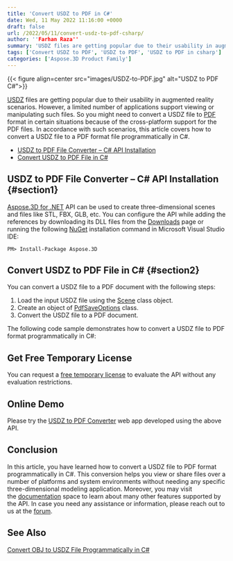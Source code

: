 ```yaml
---
title: 'Convert USDZ to PDF in C#'
date: Wed, 11 May 2022 11:16:00 +0000
draft: false
url: /2022/05/11/convert-usdz-to-pdf-csharp/
author: ''Farhan Raza''
summary: 'USDZ files are getting popular due to their usability in augmented reality scenarios. However, a limited number of applications support viewing or manipulating such files. So you might need to convert a USDZ file to PDF format in certain situations because of the cross-platform support for the PDF files. In accordance with such scenarios, this article covers how to **convert a USDZ file to a PDF** format file programmatically in C#.'
tags: ['Convert USDZ to PDF', 'USDZ to PDF', 'USDZ to PDF in csharp']
categories: ['Aspose.3D Product Family']
---
```




{{< figure align=center src="images/USDZ-to-PDF.jpg" alt="USDZ to PDF C#">}}


[USDZ][1] files are getting popular due to their usability in augmented reality scenarios. However, a limited number of applications support viewing or manipulating such files. So you might need to convert a USDZ file to [PDF][2] format in certain situations because of the cross-platform support for the PDF files. In accordance with such scenarios, this article covers how to convert a USDZ file to a PDF format file programmatically in C#.

*   [USDZ to PDF File Converter – C# API Installation][3]
*   [Convert USDZ to PDF File in C#][4]

## USDZ to PDF File Converter – C# API Installation {#section1}

[Aspose.3D for .NET][5] API can be used to create three-dimensional scenes and files like STL, FBX, GLB, etc. You can configure the API while adding the references by downloading its DLL files from the [Downloads][6] page or running the following [NuGet][7] installation command in Microsoft Visual Studio IDE:

```
PM> Install-Package Aspose.3D
```

## Convert USDZ to PDF File in C# {#section2}

You can convert a USDZ file to a PDF document with the following steps:

1.  Load the input USDZ file using the [Scene][8] class object.
2.  Create an object of [PdfSaveOptions][9] class.
3.  Convert the USDZ file to a PDF document.

The following code sample demonstrates how to convert a USDZ file to PDF format programmatically in C#:



## Get Free Temporary License

You can request a [free temporary license][10] to evaluate the API without any evaluation restrictions.

## Online Demo

Please try the [USDZ to PDF Converter][11] web app developed using the above API.

## Conclusion

In this article, you have learned how to convert a USDZ file to PDF format programmatically in C#. This conversion helps you view or share files over a number of platforms and system environments without needing any specific three-dimensional modeling application. Moreover, you may visit the [documentation][12] space to learn about many other features supported by the API. In case you need any assistance or information, please reach out to us at the [forum][13].

## See Also

[Convert OBJ to USDZ File Programmatically in C#][14]




[1]: https://docs.fileformat.com/3d/usdz/
[2]: http://docs.fileformat.com/pdf/
[3]: #section1
[4]: #section2
[5]: https://products.aspose.com/3d/net/
[6]: https://releases.aspose.com/
[7]: https://www.nuget.org/packages/Aspose.3D
[8]: https://apireference.aspose.com/3d/net/aspose.threed/scene
[9]: https://apireference.aspose.com/3d/net/aspose.threed.formats/fbxsaveoptions
[10]: https://purchase.aspose.com/temporary-license
[11]: https://products.aspose.app/3d/conversion/usdz-to-pdf
[12]: https://docs.aspose.com/3d/net/
[13]: https://forum.aspose.com/c/3d
[14]: https://blog.aspose.com/2022/03/01/convert-obj-usdz-csharp/




